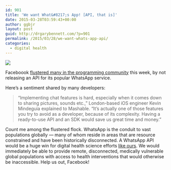 ```yaml
---
id: 901
title: 'We want What&#8217;s App! [API, that is]'
date: 2015-03-28T03:59:43+00:00
author: ggbjr
layout: post
guid: http://drgarybennett.com/?p=901
permalink: /2015/03/28/we-want-whats-app-api/
categories:
  - digital health
---
```

![ ](http://s3.amazonaws.com/everystockphoto/fspid30/28/43/18/4/ushahidi-mobile-phone-2843184-o.jpg)

Faceboook&nbsp;[flustered many in the programming community](http://mashable.com/2015/03/26/whatsapp-developers/?utm_campaign=Feed%3A+mashable%2Ftech+%28Mashable+%C2%BB+Tech%29&utm_cid=Mash-Prod-RSS-Feedburner-Tech-Partial&utm_medium=feed&utm_source=feedburner) this week, by not releasing an API for its popular WhatsApp service.

Here&#8217;s a sentiment shared by many developers: 

> &#8220;Implementing chat features is hard, especially when it comes down to sharing pictures, sounds etc.,&#8221; London-based iOS engineer Kevin Mindeguia explained to Mashable. &#8220;It’s actually one of those features you try to avoid as a developer, because of its complexity. Having a ready-to-use API and an SDK would save us great time and money.&#8221;

Count me among the flustered flock. WhatsApp is the conduit to vast populations globally &#8212; many of whom reside in areas that are resource constrained and have been historically disconnected. A WhatsApp API would be a huge win for digital health science efforts [like ours](http://www.dukedigitalhealth.org). We would immediately be able to provide remote, disconnected, medically vulnerable global populations with access to health interventions that would otherwise be inaccessible. Help us out, Facebook!